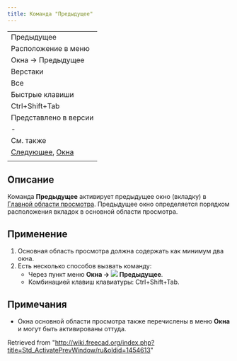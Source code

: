 ```yaml
---
title: Команда "Предыдущее"
---
```

|  |
| --- |
| Предыдущее |
| Расположение в меню |
| Окна → Предыдущее |
| Верстаки |
| Все |
| Быстрые клавиши |
| Ctrl+Shift+Tab |
| Представлено в версии |
| - |
| См. также |
| [Следующее](/Std_ActivateNextWindow/ru "Std ActivateNextWindow/ru"), [Окна](/Std_Windows/ru "Std Windows/ru") |
|  |

## Описание

Команда **Предыдущее** активирует предыдущее окно (вкладку) в [Главной области просмотра](/Main_view_area/ru "Main view area/ru"). Предыдущее окно определяется порядком расположения вкладок в основной области просмотра.

## Применение

1. Основная область просмотра должна содержать как минимум два окна.
2. Есть несколько способов вызвать команду:
   * Через пункт меню **Окна → ![](/images/Std_ActivatePrevWindow.svg) Предыдущее**.
   * Комбинацией клавиш клавиатуры: Ctrl+Shift+Tab.

## Примечания

* Окна основной области просмотра также перечислены в меню **Окна** и могут быть активированы оттуда.

Retrieved from "<http://wiki.freecad.org/index.php?title=Std_ActivatePrevWindow/ru&oldid=1454613>"